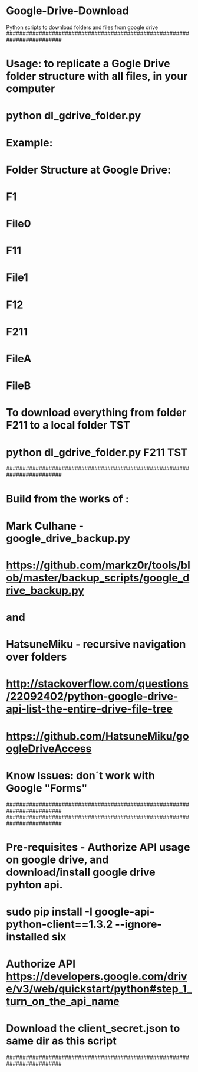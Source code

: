 # Google-Drive-Download
Python scripts to download folders and files from google drive
#########################################################################
# Usage: to replicate a Gogle Drive folder structure with all files, in your computer
# python dl_gdrive_folder.py <Google drive folder source> <local computer folder destination>
# Example:
# Folder Structure at Google Drive:
# F1
#	File0
#	F11
#		File1
#	F12
#		F211
#			FileA
#			FileB
# To download everything from folder F211 to a local folder TST
# python dl_gdrive_folder.py F211 TST	
#########################################################################
# Build from the works of :
# Mark Culhane - google_drive_backup.py
# https://github.com/markz0r/tools/blob/master/backup_scripts/google_drive_backup.py
# and
# HatsuneMiku - recursive navigation over folders
# http://stackoverflow.com/questions/22092402/python-google-drive-api-list-the-entire-drive-file-tree
# https://github.com/HatsuneMiku/googleDriveAccess
#
# Know Issues: don´t work with Google "Forms"
#########################################################################
#########################################################################
# Pre-requisites - Authorize API usage on google drive, and download/install google drive pyhton api. 
# sudo pip install -I google-api-python-client==1.3.2 --ignore-installed six
# Authorize API https://developers.google.com/drive/v3/web/quickstart/python#step_1_turn_on_the_api_name
# Download the client_secret.json to same dir as this script
#########################################################################
